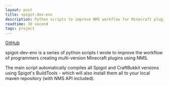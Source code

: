 ```yaml
---
layout: post
title: spigot-dev-env
description: Python scripts to improve NMS workflow for Minecraft plugin developers
readtime: 30 second
tags: project
---
```


[GitHub](https://github.com/Ben-D-Anderson/spigot-dev-env)

spigot-dev-env is a series of python scripts I wrote to improve the workflow of programmers creating multi-version Minecraft plugins using NMS.

The main script automatically compiles all Spigot and CraftBukkit versions using Spigot's BuildTools - which will also install them all to your local maven repository (with NMS API included).

